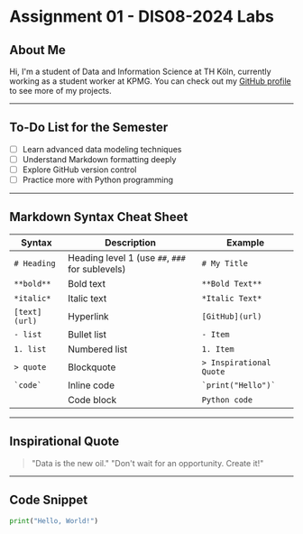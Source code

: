 # Assignment 01 - DIS08-2024 Labs

## About Me
Hi, I'm a student of Data and Information Science at TH Köln, currently working as a student worker at KPMG. You can check out my [GitHub profile](https://github.com/HovhannisyanDavit) to see more of my projects.

---

## To-Do List for the Semester
- [ ] Learn advanced data modeling techniques
- [ ] Understand Markdown formatting deeply
- [ ] Explore GitHub version control
- [ ] Practice more with Python programming

---

## Markdown Syntax Cheat Sheet

| Syntax       | Description                                     | Example               |
|--------------|-------------------------------------------------|-----------------------|
| `# Heading`  | Heading level 1 (use `##`, `###` for sublevels) | `# My Title`          |
| `**bold**`   | Bold text                                       | `**Bold Text**`       |
| `*italic*`   | Italic text                                     | `*Italic Text*`       |
| `[text](url)`| Hyperlink                                       | `[GitHub](url)`       |
| `- list`     | Bullet list                                     | `- Item`              |
| `1. list`    | Numbered list                                   | `1. Item`             |
| `> quote`    | Blockquote                                      | `> Inspirational Quote` |
| `` `code` `` | Inline code                                     | `` `print("Hello")` `` |
| ``` ```      | Code block                                      | ``` Python code ```   |

---

## Inspirational Quote
> "Data is the new oil."
> "Don't wait for an opportunity. Create it!"
---

## Code Snippet
```python
print("Hello, World!")
